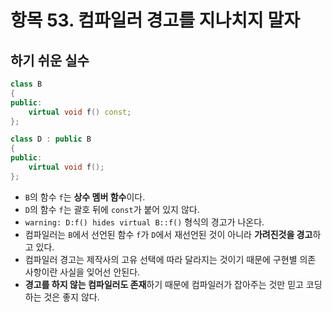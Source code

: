 # 항목 53. 컴파일러 경고를 지나치지 말자
## 하기 쉬운 실수
```cpp
class B
{
public:
    virtual void f() const;
};

class D : public B
{
public:
    virtual void f();
};
```
- `B`의 함수 `f`는 **상수 멤버 함수**이다.
- `D`의 함수 `f`는 괄호 뒤에 `const`가 붙어 있지 않다.
- `warning: D:f() hides virtual B::f()` 형식의 경고가 나온다.
- 컴파일러는 `B`에서 선언된 함수 `f`가 `D`에서 재선언된 것이 아니라 **가려진것을 경고**하고 있다.
- 컴파일러 경고는 제작사의 고유 선택에 따라 달라지는 것이기 때문에 구현별 의존 사항이란 사실을 잊어선 안된다.
- **경고를 하지 않는 컴파일러도 존재**하기 때문에 컴파일러가 잡아주는 것만 믿고 코딩하는 것은 좋지 않다.